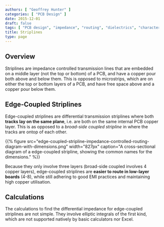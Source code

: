 ```yaml
---
authors: [ "Geoffrey Hunter" ]
categories: [ "PCB Design" ]
date: 2015-12-01
draft: false
tags: [ "PCB design", "impedance", "routing", "dielectrics", "characteristic impedance", "waveguides", "microstrips", "striplines" ]
title: Striplines
type: page
---
```


## Overview

Striplines are impedance controlled transmission lines that are embedded on a middle layer (not the top or bottom) of a PCB, and have a copper pour both above and below them. This is opposed to microstrips, which are on either the top or bottom layers of a PCB, and have free space above and a copper pour below them.

## Edge-Coupled Striplines

Edge-coupled striplines are differential transmission striplines where both **tracks lay on the same plane**, i.e. are both on the same internal PCB copper layer. This is as opposed to a _broad-side coupled stripline_ in where the tracks are ontop of each other.

{{% figure src="edge-coupled-stripline-impedance-controlled-routing-diagram-with-dimensions.png" width="827px" caption="A cross-sectional diagram of a edge-coupled stripline, showing the common names for the dimensions."  %}}

Because they only involve three layers (broad-side coupled involves 4 copper layers), edge-coupled striplines are **easier to route in low-layer boards** (4-8), while still adhering to good EMI practices and maintaining high copper utilisation.

## Calculations

The calculations to find the differential impedance for edge-coupled striplines are not simple. They involve elliptic integrals of the first kind, which are not supported natively by basic calculators nor Excel.
